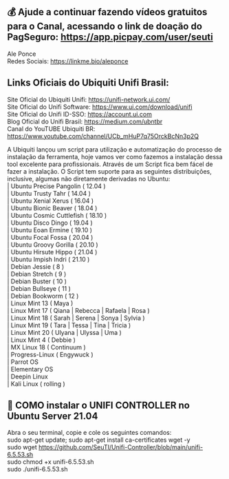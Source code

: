 ## 💰 Ajude a continuar fazendo vídeos gratuitos para o Canal, acessando o link de doação do PagSeguro: https://app.picpay.com/user/seuti

Ale Ponce<br>
Redes Sociais: https://linkme.bio/aleponce<br>

## **Links Oficiais do Ubiquiti Unifi Brasil:**
Site Oficial do Ubiquiti Unifi: https://unifi-network.ui.com/<br>
Site Oficial do Unifi Software: https://www.ui.com/download/unifi<br>
Site Oficial do Unifi ID-SSO: https://account.ui.com<br>
Blog Oficial do Unifi Brasil: https://medium.com/ubntbr<br>
Canal do YouTUBE Ubiquiti BR: https://www.youtube.com/channel/UCb_mHuP7q75OrckBcNn3p2Q<br>

A Ubiquiti lançou um script para utilização e automatização do processo de instalação da ferramenta, hoje vamos ver como fazemos a instalação dessa tool excelente para profissionais.
Através de um Script fica bem fácel de fazer a instalação. O Script tem suporte para as seguintes distribuições, inclusive, algumas não diretamente derivadas no Ubuntu:<br>
| Ubuntu Precise Pangolin ( 12.04 )<br>
| Ubuntu Trusty Tahr ( 14.04 )<br>
| Ubuntu Xenial Xerus ( 16.04 )<br>
| Ubuntu Bionic Beaver ( 18.04 )<br>
| Ubuntu Cosmic Cuttlefish ( 18.10 )<br>
| Ubuntu Disco Dingo ( 19.04 )<br>
| Ubuntu Eoan Ermine ( 19.10 )<br>
| Ubuntu Focal Fossa ( 20.04 )<br>
| Ubuntu Groovy Gorilla ( 20.10 )<br>
| Ubuntu Hirsute Hippo ( 21.04 )<br>
| Ubuntu Impish Indri ( 21.10 )<br>
| Debian Jessie ( 8 )<br>
| Debian Stretch ( 9 )<br>
| Debian Buster ( 10 )<br>
| Debian Bullseye ( 11 )<br>
| Debian Bookworm ( 12 )<br>
| Linux Mint 13 ( Maya )<br>
| Linux Mint 17 ( Qiana | Rebecca | Rafaela | Rosa )<br>
| Linux Mint 18 ( Sarah | Serena | Sonya | Sylvia )<br>
| Linux Mint 19 ( Tara | Tessa | Tina | Tricia )<br>
| Linux Mint 20 ( Ulyana | Ulyssa | Uma )<br>
| Linux Mint 4 ( Debbie )<br>
| MX Linux 18 ( Continuum )<br>
| Progress-Linux ( Engywuck )<br>
| Parrot OS<br>
| Elementary OS<br>
| Deepin Linux<br>
| Kali Linux ( rolling )<br>

## **📡 COMO instalar o UNIFI CONTROLLER no Ubuntu Server 21.04**

Abra o seu terminal, copie e cole os seguintes comandos:<br>
sudo apt-get update; sudo apt-get install ca-certificates wget -y<br>
sudo wget https://github.com/SeuTI/Unifi-Controller/blob/main/unifi-6.5.53.sh<br>
sudo chmod +x unifi-6.5.53.sh<br>
sudo ./unifi-6.5.53.sh<br>


